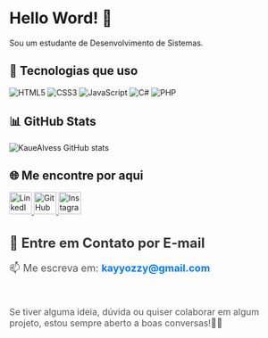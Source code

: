 # Hello Word! 👋

Sou um estudante de Desenvolvimento de Sistemas.

## 🚀 Tecnologias que uso

![HTML5](https://img.shields.io/badge/-HTML5-E34F26?logo=html5&logoColor=fff)
![CSS3](https://img.shields.io/badge/-CSS3-1572B6?logo=css3&logoColor=fff)
![JavaScript](https://img.shields.io/badge/-JavaScript-F7DF1E?logo=javascript&logoColor=000)
![C#](https://img.shields.io/badge/-C%23-239120?logo=c-sharp&logoColor=fff)
![PHP](https://img.shields.io/badge/-PHP-777BB4?logo=php&logoColor=fff)


## 📊 GitHub Stats

![KaueAlvess GitHub stats](https://github-readme-stats.vercel.app/api?username=KaueAlvess&show_icons=true&theme=dracula)

## 🌐 Me encontre por aqui

<a href="https://www.linkedin.com/in/kaue-alves-696a1b34b?utm_source=share&utm_campaign=share_via&utm_content=profile&utm_medium=android_app" target="_blank">
  <img src="https://cdn.jsdelivr.net/gh/devicons/devicon/icons/linkedin/linkedin-original.svg" width="40" alt="LinkedIn"/>
</a>

<a href="https://github.com/KaueAlvess" target="_blank">
  <img src="https://cdn.jsdelivr.net/gh/devicons/devicon/icons/github/github-original.svg" width="40" alt="GitHub"/>
</a>

<a href="https://www.instagram.com/kayrysht/" target="_blank">
  <img src="https://upload.wikimedia.org/wikipedia/commons/a/a5/Instagram_icon.png" width="40" alt="Instagram"/>
</a>


<section>
  <h3 style="font-size: 24px; color: #333; margin-bottom: 10px;">💌 Entre em Contato por E-mail</h3>
  <p style="font-size: 18px; color: #555;">
    📫 Me escreva em: 
    <a href="kayyozzy@gmal.com" style="color: #007BFF; font-weight: bold; text-decoration: none;">kayyozzy@gmail.com</a>
  </p>
  <br>
  <p style="font-size: 16px; color: #555;">
    Se tiver alguma ideia, dúvida ou quiser colaborar em algum projeto, estou sempre aberto a boas conversas!🚀✨
  </p>
</section>


<!-- Só funcionará em plataformas de e-mail que suportam Lottie -->
<script src="https://unpkg.com/lottie-web"></script>
<div id="lottie"></div>
<script>
  var animation = lottie.loadAnimation({
    container: document.getElementById('lottie'),
    renderer: 'svg',
    loop: true,
    autoplay: true, 
    path: 'https://www.exemplo.com/animacao-3d.json' // URL da animação Lottie
  });
</script>

